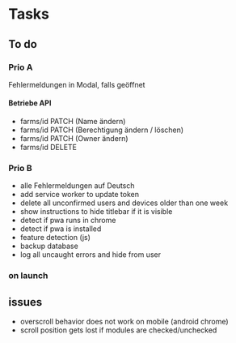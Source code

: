 # Tasks

## To do

### Prio A

Fehlermeldungen in Modal, falls geöffnet

#### Betriebe API

- farms/id PATCH (Name ändern)
- farms/id PATCH (Berechtigung ändern / löschen)
- farms/id PATCH (Owner ändern)
- farms/id DELETE

### Prio B

- alle Fehlermeldungen auf Deutsch
- add service worker to update token
- delete all unconfirmed users and devices older than one week
- show instructions to hide titlebar if it is visible
- detect if pwa runs in chrome
- detect if pwa is installed
- feature detection (js)
- backup database
- log all uncaught errors and hide from user

### on launch

## issues

- overscroll behavior does not work on mobile (android chrome)
- scroll position gets lost if modules are checked/unchecked
